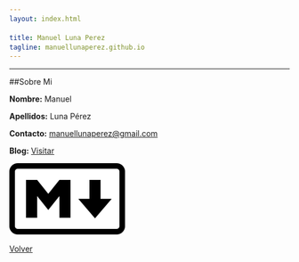 ```yaml
---
layout: index.html

title: Manuel Luna Perez
tagline: manuellunaperez.github.io
---
```


---------------
##Sobre Mi

**Nombre:** Manuel

**Apellidos:** Luna Pérez

**Contacto:** manuellunaperez@gmail.com

**Blog:** [Visitar]

![Alt text](images/markdown.png)

[Volver]

  [Visitar]: http://manuellunaperez.wordpress.com
  [Volver]: http://manuellunaperez.github.io
